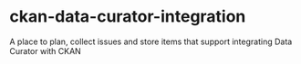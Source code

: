 # ckan-data-curator-integration
A place to plan, collect issues and store items that support integrating Data Curator with CKAN
